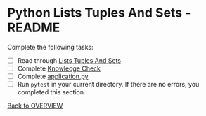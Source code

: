 # Python Lists Tuples And Sets - README
Complete the following tasks:
- [ ] Read through [Lists Tuples And Sets](lists_tuples_and_sets.md)
- [ ] Complete [Knowledge Check](knowledge_check.md)
- [ ] Complete [application.py](application.py)
- [ ] Run `pytest` in your current directory.  If there are no errors, you completed this section.

[Back to OVERVIEW](../README.md)